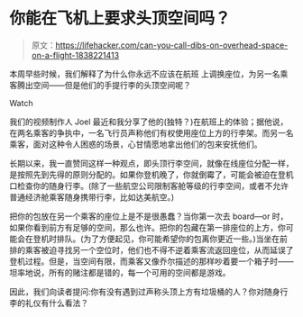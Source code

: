 # 你能在飞机上要求头顶空间吗？

> 原文：<https://lifehacker.com/can-you-call-dibs-on-overhead-space-on-a-flight-1838221413>

本周早些时候，我们解释了为什么你永远不应该在航班 上调换座位，为另一名乘客腾出空间——但是他们的手提行李的头顶空间呢？

Watch

我们的视频制作人 Joel 最近和我分享了他的(独特？)在航班上的体验；据他说，在两名乘客的争执中，一名飞行员声称他们有权使用座位上方的行李架。而另一名乘客，面对这种令人困惑的场景，心甘情愿地拿出他们的包来安抚他们。

长期以来，我一直赞同这样一种观点，即头顶行李空间，就像在线座位分配一样，是按照先到先得的原则分配的。如果你登机晚了，你就倒霉了，可能会被迫在登机口检查你的随身行李。(除了一些航空公司限制客舱等级的行李空间，或者不允许普通经济舱乘客随身携带行李，比如达美航空。)

把你的包放在另一个乘客的座位上是不是很愚蠢？当你第一次去 board⁠—or 时，如果你看到前方有足够的空间，那么也许。把你的包藏在第一排座位的上方，你可能会在登机时排队。(为了方便起见，你可能希望你的包离你更近一些。)当坐在前排的乘客被迫寻找另一个空位时，他们也不得不逆着乘客流返回座位，从而延误了登机过程。但是，当空间有限，而乘客又像乔尔描述的那样吵着要一个箱子时——坦率地说，所有的赌注都是错的，每一个可用的空间都是游戏。

因此，我们向读者提问:你有没有遇到过声称头顶上方有垃圾桶的人？你对随身行李的礼仪有什么看法？